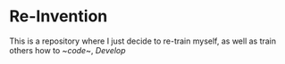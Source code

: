 # Re-Invention
This is a repository where I just decide to re-train myself, as well as train others how to ~*code*~, *Develop*
